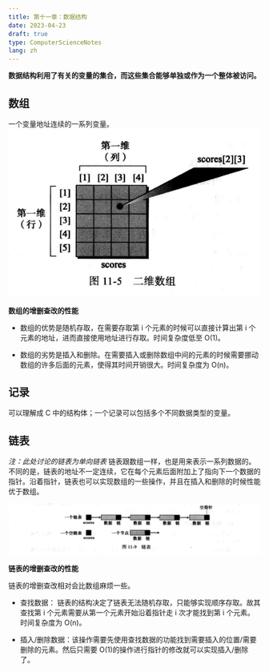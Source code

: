 ```yaml
---
title: 第十一章：数据结构
date: 2023-04-23
draft: true
type: ComputerScienceNotes
lang: zh
---
```


**数据结构利用了有关的变量的集合，而这些集合能够单独或作为一个整体被访问。**

## 数组

一个变量地址连续的一系列变量。
![数组](/public/images/computer-science-notes/11.1.png)

**数组的增删查改的性能**

- 数组的优势是随机存取，在需要存取第 i 个元素的时候可以直接计算出第 i 个元素的地址，进而直接使用地址进行存取。时间复杂度低至 O(1)。

- 数组的劣势是插入和删除。在需要插入或删除数组中间的元素的时候需要挪动数组的许多后面的元素，使得其时间开销很大。时间复杂度为 O(n)。

## 记录

可以理解成 C 中的结构体；一个记录可以包括多个不同数据类型的变量。

## 链表

_注：此处讨论的链表为单向链表_
链表跟数组一样，也是用来表示一系列数据的。不同的是，链表的地址不一定连续，它在每个元素后面附加上了指向下一个数据的指针。沿着指针，链表也可以实现数组的一些操作，并且在插入和删除的时候性能优于数组。

![链表](/public/images/computer-science-notes/11.2.png)

**链表的增删查改的性能**

链表的增删查改相对会比数组麻烦一些。

- 查找数据： 链表的结构决定了链表无法随机存取，只能够实现顺序存取。故其查找第 i 个元素需要从第一个元素开始沿着指针走 i 次才能找到第 i 个元素。时间复杂度为 O(n)。

- 插入/删除数据：该操作需要先使用查找数据的功能找到需要插入的位置/需要删除的元素。然后只需要 O(1)的操作进行指针的修改就可以实现插入/删除了。
